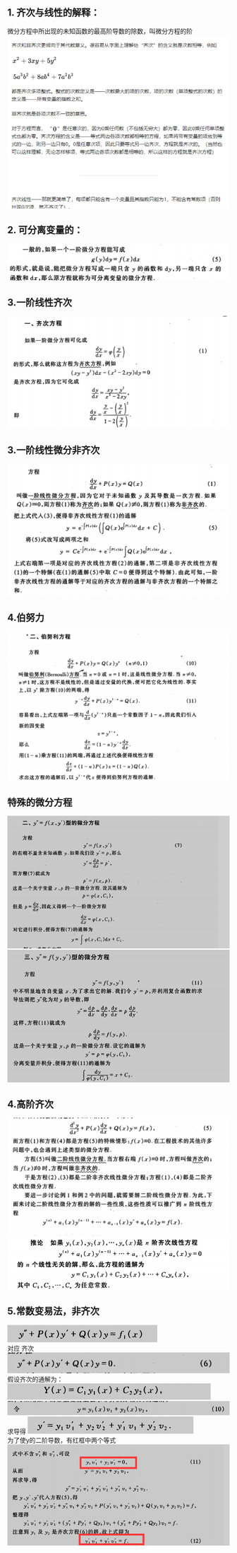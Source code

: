 ## 1. 齐次与线性的解释：
微分方程中所出现的未知函数的最高阶导数的除数，叫微分方程的阶
![公式](./static/QQ图片20190906154654.png)   
## 2. 可分离变量的：
 ![公式](./static/QQ图片20190901222217.png)   
## 3.一阶线性齐次
 ![公式](./static/QQ图片20190901222421.png)    
## 3.一阶线性微分非齐次
![公式](./static/QQ图片20190901223700.png)    
![公式](./static/QQ图片20190901224156.png)  
## 4.伯努力
![公式](./static/QQ图片20190901224547.png)   

## 特殊的微分方程
![公式](./static/QQ图片20190906180152.png)
![公式](./static/QQ图片20190906180241.png) 
## 4.高阶齐次
![公式](./static/QQ图片20190901224926.png)    
![公式](./static/QQ图片20190901225102.png)     

## 5.常数变易法，非齐次
![公式](./static/QQ图片20190906182057.png)   
对应   齐次
![公式](./static/QQ图片20190906182211.png)   
假设齐次的通解为：
![公式](./static/QQ图片20190906182319.png)  
![公式](./static/QQ图片20190906182352.png)  
求导得
![公式](./static/QQ图片20190906182433.png)   
为了使y的二阶导数，有红框中两个等式
![公式](./static/QQ图片20190906182555.png)    